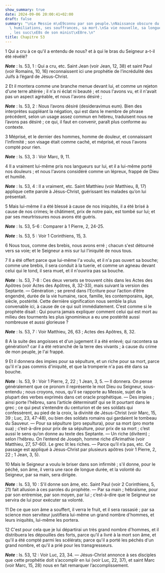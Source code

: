 ```yaml
---
show_summary: true
date: 2024-09-06 20:00:41+02:00
draft: false
summary: "\nLe Messie m\xE9connu par son peuple.\nNaissance obscure du Messie.\nSes\
  \ humiliations, ses souffrances, sa mort.\nSa vie nouvelle, sa longue post\xE9rit\xE9\
  , les succ\xE8s de son minist\xE8re.\n"
title: Chapitre 53
---
```





1 Qui a cru à ce qu'il a entendu de nous? et à qui le bras du Seigneur a-t-il été révélé?

***Note*** :  Is. 53, 1 : Qui a cru, etc. Saint Jean (voir Jean, 12, 38) et saint Paul (voir Romains, 10, 16) reconnaissent ici une prophétie de l’incrédulité des Juifs à l’égard de Jésus-Christ.


2 Et il montera comme une branche menue devant lui, et comme un rejeton d'une terre altérée ; il n'a ni éclat ni beauté ; et nous l'avons vu, et il n'avait pas un aspect agréable, et nous l'avons désiré ;

***Note*** :  Is. 53, 2 : Nous l’avons désiré (desideravimus eum). Bien des interprètes suppléant la négation, qui est dans le membre de phrase précédent, selon un usage assez commun en hébreu, traduisent nous ne l’avons pas désiré ; ce qui, il faut en convenir, paraît plus conforme au contexte.


3 Méprisé, et le dernier des hommes, homme de douleur, et connaissant l'infirmité ; son visage était comme caché, et méprisé, et nous l'avons compté pour rien.

***Note*** :  Is. 53, 3 : Voir Marc, 9, 11.


4 Il a vraiment lui-même pris nos langueurs sur lui, et il a lui-même porté nos douleurs ; et nous l'avons considéré comme un lépreux, frappé de Dieu et humilié.

***Note*** :  Is. 53, 4 : Il a vraiment, etc. Saint Matthieu (voir Matthieu, 8, 17) applique cette parole à Jésus-Christ, guérissant les malades qu’on lui présentait.


5 Mais lui-même il a été blessé à cause de nos iniquités, il a été brisé à cause de nos crimes; le châtiment, prix de notre paix, est tombé sur lui; et par ses meurtrissures nous avons été guéris.

***Note*** :  Is. 53, 5-6 : Comparer à 1 Pierre, 2, 24-25.

***Note*** :  Is. 53, 5 : Voir 1 Corinthiens, 15, 3.


6 Nous tous, comme des brebis, nous avons erré ; chacun s'est détourné vers sa voie; et le Seigneur a mis sur lui l'iniquité de nous tous.


7 Il a été offert parce que lui-même l'a voulu, et il n'a pas ouvert sa bouche; comme une brebis, il sera conduit à la tuerie, et comme un agneau devant celui qui le tond, il sera muet, et il n'ouvrira pas sa bouche.

***Note*** :  Is. 53, 7-8 : Ces deux versets se trouvent cités dans les Actes des Apôtres (voir Actes des Apôtres, 8, 32-33), mais suivant la version des Septante. ― Génération ; se prend dans l’Ecriture pour l’action d’être engendré, durée de la vie humaine, race, famille, les contemporains, âge, siècle, postérité. Cette dernière signification nous semble la plus convenable ici, à cause de ce qui suit immédiatement. C’est comme si le prophète disait : Qui pourra jamais expliquer comment celui qui est mort au milieu des tourments les plus ignominieux a eu une postérité aussi nombreuse et aussi glorieuse ?

***Note*** :  Is. 53, 7 : Voir Matthieu, 26, 63 ; Actes des Apôtres, 8, 32.


8 A la suite des angoisses et d'un jugement il a été enlevé; qui racontera sa génération? car il a été retranché de la terre des vivants ; à cause du crime de mon peuple, je l'ai frappé.


9 Et il donnera des impies pour sa sépulture, et un riche pour sa mort, parce qu'il n'a pas commis d'iniquité, et que la tromperie n'a pas été dans sa bouche.

***Note*** :  Is. 53, 9 : Voir 1 Pierre, 2, 22 ; 1 Jean, 3, 5. ― Il donnera. On pense généralement que ce pronom il représente le mot Dieu ou Seigneur, sous-entendu ; nous croyons, nous, qu’il se rapporte au Messie, sujet de la plupart des verbes exprimés dans cet oracle prophétique. ― Des impies ; ainsi porte l’hébreu, sans l’article déterminatif qui se lit pourtant dans le grec ; ce qui peut s’entendre du centurion et de ses soldats qui confessèrent, au pied de la croix, la divinité de Jésus-Christ (voir Marc, 15, 39 ; Luc, 23, 47-48), ou bien des soldats romains qui gardaient le tombeau du Sauveur. ― Pour sa sépulture (pro sepultura), pour sa mort (pro morte sua) ; c’est-à-dire pour prix de sa sépulture, pour prix de sa mort ; c’est aussi le sens qu’on donne au texte des Septante. ― Un riche (divitem) ; selon l’hébreu. On l’entend de Joseph, homme riche d’Arimathie (voir Matthieu, 27, 57-60). Le grec lit les riches. ― Parce qu’il n’a pas, etc. Ce passage est appliqué à Jésus-Christ par plusieurs apôtres (voir 1
Pierre, 2, 22 ; 1 Jean, 3, 5).


10 Mais le Seigneur a voulu le briser dans son infirmité ; s'il donne, pour le péché, son âme, il verra une race de longue durée, et la volonté du Seigneur, par sa main, sera dirigée.

***Note*** :  Is. 53, 10 : S’il donne son âme, etc. Saint Paul (voir 2 Corinthiens, 5, 21) fait allusion à ces paroles du prophète. ― Par sa main ; hébraïsme, pour par son entremise, par son moyen, par lui ; c’est-à-dire que le Seigneur se servira de lui pour exécuter sa volonté.

11 De ce que son âme a souffert, il verra le fruit, et il sera rassasié ; par sa science mon serviteur justifiera lui-même un grand nombre d'hommes, et leurs iniquités, lui-même les portera.


12 C'est pour cela que je lui départirai un très grand nombre d'hommes, et il distribuera les dépouilles des forts, parce qu'il a livré à la mort son âme, et qu'il a été compté parmi les scélérats; parce qu'il a porté les péchés d'un grand nombre, et qu'il a prié pour les transgresseurs.

***Note*** :  Is. 53, 12 : Voir Luc, 23, 34. ― Jésus-Christ annonce à ses disciples que cette prophétie doit s’accomplir en lui (voir Luc, 22, 37), et saint Marc (voir Marc, 15, 28) nous en fait remarquer l’accomplissement.

